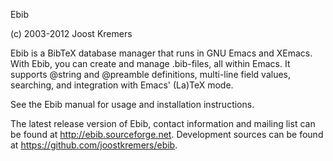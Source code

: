 Ebib

(c) 2003-2012 Joost Kremers

Ebib is a BibTeX database manager that runs in GNU Emacs and
XEmacs. With Ebib, you can create and manage .bib-files, all within
Emacs. It supports @string and @preamble definitions, multi-line field
values, searching, and integration with Emacs' (La)TeX mode.

See the Ebib manual for usage and installation instructions.

The latest release version of Ebib, contact information and mailing list
can be found at <http://ebib.sourceforge.net>. Development sources can be
found at <https://github.com/joostkremers/ebib>.
